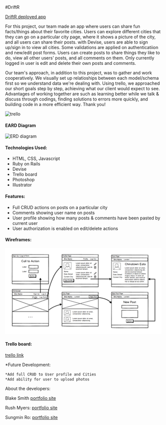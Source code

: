 #DriftR

[DriftR deployed app](https://driftr-app.herokuapp.com/)

For this project, our team made an app where users can share fun facts/things about their favorite cities. Users can explore different cities that they can go on a particular city page, where it shows a picture of the city, and all users can share their posts. with Devise, users are able to sign up/sign in to view all cities. Some validations are applied on authenticatiion and new/edit post forms. Users can create posts to share things they like to do, view all other users' posts, and all comments on them. Only currently logged in user is edit and delete their own posts and comments.

Our team's approach, in addition to this project, was to gather and work cooperatively. We visually set up relatioships between each model/schema first so we understand data we're dealing with. Using trello, we approached our short goals step by step, achieving what our client would expect to see. Advantages of working together are such as learning better while we talk & discuss through codings, finding solutions to errors more quickly, and building code in a more efficient way.
Thank you!

![trello](/public/images/trello.png?raw=true)


#### EARD Diagram

![ERD diagram](/public/images/erd_diagram.png?raw=true)

#### Technologies Used: 

- HTML, CSS, Javascript
- Ruby on Rails
- Devise
- Trello board
- Photoshop
- Illustrator

#### Features: 

- Full CRUD actions on posts on a particular city
- Comments showing user name on posts
- User profile showing how many posts & comments have been pasted by current user
- User authorization is enabled on edit/delete actions

#### Wireframes: 

![wireframe1](https://raw.githubusercontent.com/ATL-WDI-Exercises/project-vagabond/master/wireframes.png)

#### Trello board:

[trello link](https://trello.com/b/Q0gLifCi/project-vagabond)

*Future Development: 

    *Add full CRUD to User profile and Cities
    *Add ability for user to upload photos

About the developers: 

Blake Smith
[portfolio site](https://github.com/bs3589)

Rush Myers: 
[portfolio site](http://rushmyers.bitballoon.com/)

Sungmin Ro: 
[portfolio site](https://github.com/tjdals504)



